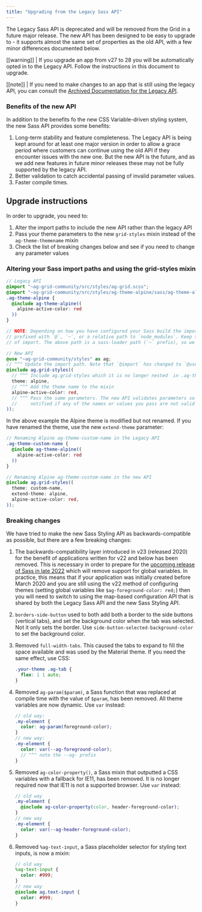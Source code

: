 ```yaml
---
title: "Upgrading from the Legacy Sass API"
---
```


The Legacy Sass API is deprecated and will be removed from the Grid in a future major release. The new API has been designed to be easy to upgrade to - it supports almost the same set of properties as the old API, with a few minor differences documented below. 

[[warning]]
| If you upgrade an app from v27 to 28 you will be automatically opted in to the Legacy API. Follow the instructions in this document to upgrade.

[[note]]
| If you need to make changes to an app that is still using the legacy API, you can consult the [Archived Documentation for the Legacy API](/global-style-customisation-sass-legacy/).

### Benefits of the new API

In addition to the benefits fo the new CSS Variable-driven styling system, the new Sass API provides some benefits:

1. Long-term stability and feature completeness. The Legacy API is being kept around for at least one major version in order to allow a grace period where customers can continue using the old API if they encounter issues with the new one. But the new API is the future, and as we add new features in future minor releases these may not be fully supported by the legacy API.
2. Better validation to catch accidental passing of invalid parameter values.
3. Faster compile times.

## Upgrade instructions

In order to upgrade, you need to:

1. Alter the import paths to include the new API rather than the legacy API
2. Pass your theme parameters to the new `grid-styles` mixin instead of the `ag-theme-themename` mixin
3. Check the list of breaking changes below and see if you need to change any parameter values

### Altering your Sass import paths and using the grid-styles mixin

```scss
// Legacy API
@import "~ag-grid-community/src/styles/ag-grid.scss";
@import "~ag-grid-community/src/styles/ag-theme-alpine/sass/ag-theme-alpine-mixin.scss";
.ag-theme-alpine {
  @include ag-theme-alpine((
    alpine-active-color: red
  ))
}

// NOTE: Depending on how you have configured your Sass build the import paths may be
// prefixed with `@`, `~`, or a relative path to `node_modules`. Keep the same style
// of import. The above path is a sass-loader path (`~` prefix), so we edit it to:

// New API
@use "~ag-grid-community/styles" as ag;
// ^^^ Update the import path. Note that `@import` has changed to `@use {path} as {name}`
@include ag.grid-styles((
  // ^^^ Include ag.grid-styles which it is no longer nested  in .ag-theme-{name} {}
  theme: alpine,
  // ^^^ Add the theme name to the mixin
  alpine-active-color: red,
  // ^^^ Pass the same parameters. The new API validates parameters so you will be
  //     notified if any of the names or values you pass are not valid for the new API
));
```

In the above example the Alpine theme is modified but not renamed. If you have renamed the theme, use the new `extend-theme` parameter:

```scss
// Renaming Alpine ag-theme-custom-name in the Legacy API
.ag-theme-custom-name {
  @include ag-theme-alpine((
    alpine-active-color: red
  ))
}

// Renaming Alpine ag-theme-custom-name in the new API
@include ag.grid-styles((
  theme: custom-name,
  extend-theme: alpine,
  alpine-active-color: red,
));
```

### Breaking changes

We have tried to make the new Sass Styling API as backwards-compatible as possible, but there are a few breaking changes:

1. The backwards-compatibility layer introduced in v23 (released 2020) for the benefit of applications written for v22 and below has been removed. This is necessary in order to prepare for the [upcoming release of Sass in late 2022](https://github.com/sass/sass/blob/main/accepted/module-system.md#timeline) which will remove support for global variables. In practice, this means that if your application was initially created before March 2020 and you are still using the v22 method of configuring themes (setting global variables like `$ag-foreground-color: red;`) then you will need to switch to using the map-based configuration API that is shared by both the Legacy Sass API and the new Sass Styling API.
1. `borders-side-button` used to both add both a border to the side buttons (vertical tabs), and set the background color when the tab was selected. Not it only sets the border. Use `side-button-selected-background-color` to set the background color.
1. Removed `full-width-tabs`. This caused the tabs to expand to fill the space available and was used by the Material theme. If you need the same effect, use CSS:

    ```css
    .your-theme .ag-tab {
      flex: 1 1 auto;
    }
    ```

1. Removed `ag-param($param)`, a Sass function that was replaced at compile time with the value of `$param`, has been removed. All theme variables are now dynamic. Use `var` instead:

    ```scss
    // old way:
    .my-element {
      color: ag-param(foreground-color);
    }
    // new way:
    .my-element {
      color: var(--ag-foreground-color);
      // ^^^ note the --ag- prefix
    }
    ```
1. Removed `ag-color-property()`, a Sass mixin that outputted a CSS variables with a fallback for IE11, has been removed. It is no longer required now that IE11 is not a supported browser. Use `var` instead:

    ```scss
    // old way
    .my-element {
      @include ag-color-property(color, header-foreground-color);
    }
    // new way
    .my-element {
      color: var(--ag-header-foreground-color);
    }
    ```

1. Removed `%ag-text-input`, a Sass placeholder selector for styling text inputs, is now a mixin:

    ```scss
    // old way
    %ag-text-input {
      color: #999;
    }
    // new way
    @include ag.text-input {
      color: #999;
    }
    ```
